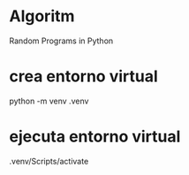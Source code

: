 # Algoritm
Random Programs in Python

# crea entorno virtual
python -m venv .venv

# ejecuta entorno virtual
.venv/Scripts/activate